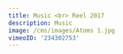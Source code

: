 ```yaml
---
title: Music <br> Reel 2017
description: Music
image: /cms/images/Atoms 1.jpg
vimeoID: '234302753'
---
```


























